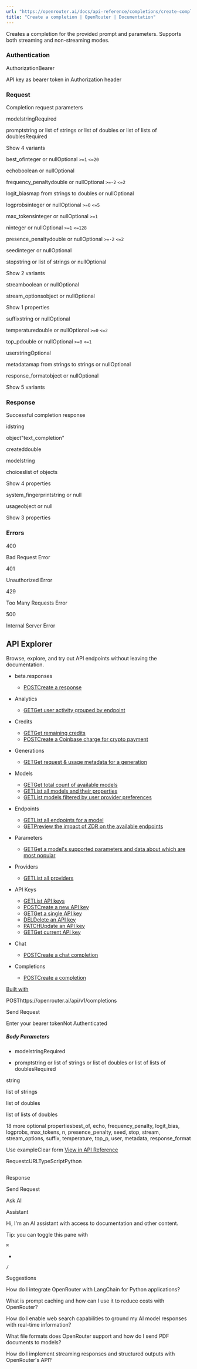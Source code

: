 ```yaml
---
url: "https://openrouter.ai/docs/api-reference/completions/create-completions?explorer=true"
title: "Create a completion | OpenRouter | Documentation"
---
```


Creates a completion for the provided prompt and parameters. Supports both streaming and non-streaming modes.

### Authentication

AuthorizationBearer

API key as bearer token in Authorization header

### Request

Completion request parameters

modelstringRequired

promptstring or list of strings or list of doubles or list of lists of doublesRequired

Show 4 variants

best\_ofinteger or nullOptional `>=1` `<=20`

echoboolean or nullOptional

frequency\_penaltydouble or nullOptional `>=-2` `<=2`

logit\_biasmap from strings to doubles or nullOptional

logprobsinteger or nullOptional `>=0` `<=5`

max\_tokensinteger or nullOptional `>=1`

ninteger or nullOptional `>=1` `<=128`

presence\_penaltydouble or nullOptional `>=-2` `<=2`

seedinteger or nullOptional

stopstring or list of strings or nullOptional

Show 2 variants

streamboolean or nullOptional

stream\_optionsobject or nullOptional

Show 1 properties

suffixstring or nullOptional

temperaturedouble or nullOptional `>=0` `<=2`

top\_pdouble or nullOptional `>=0` `<=1`

userstringOptional

metadatamap from strings to strings or nullOptional

response\_formatobject or nullOptional

Show 5 variants

### Response

Successful completion response

idstring

object"text\_completion"

createddouble

modelstring

choiceslist of objects

Show 4 properties

system\_fingerprintstring or null

usageobject or null

Show 3 properties

### Errors

400

Bad Request Error

401

Unauthorized Error

429

Too Many Requests Error

500

Internal Server Error

## API Explorer

Browse, explore, and try out API endpoints without leaving the documentation.

- beta.responses

  - [POSTCreate a response](https://openrouter.ai/docs/api-reference/beta-responses/create-api-alpha-responses?explorer=true)
- Analytics

  - [GETGet user activity grouped by endpoint](https://openrouter.ai/docs/api-reference/analytics/get-user-activity?explorer=true)
- Credits

  - [GETGet remaining credits](https://openrouter.ai/docs/api-reference/credits/get-credits?explorer=true)
  - [POSTCreate a Coinbase charge for crypto payment](https://openrouter.ai/docs/api-reference/credits/create-coinbase-charge?explorer=true)
- Generations

  - [GETGet request & usage metadata for a generation](https://openrouter.ai/docs/api-reference/generations/get-generation?explorer=true)
- Models

  - [GETGet total count of available models](https://openrouter.ai/docs/api-reference/models/list-models-count?explorer=true)
  - [GETList all models and their properties](https://openrouter.ai/docs/api-reference/models/get-models?explorer=true)
  - [GETList models filtered by user provider preferences](https://openrouter.ai/docs/api-reference/models/list-models-user?explorer=true)
- Endpoints

  - [GETList all endpoints for a model](https://openrouter.ai/docs/api-reference/endpoints/list-endpoints?explorer=true)
  - [GETPreview the impact of ZDR on the available endpoints](https://openrouter.ai/docs/api-reference/endpoints/list-endpoints-zdr?explorer=true)
- Parameters

  - [GETGet a model's supported parameters and data about which are most popular](https://openrouter.ai/docs/api-reference/parameters/get-parameters?explorer=true)
- Providers

  - [GETList all providers](https://openrouter.ai/docs/api-reference/providers/list-providers?explorer=true)
- API Keys

  - [GETList API keys](https://openrouter.ai/docs/api-reference/api-keys/list?explorer=true)
  - [POSTCreate a new API key](https://openrouter.ai/docs/api-reference/api-keys/create-keys?explorer=true)
  - [GETGet a single API key](https://openrouter.ai/docs/api-reference/api-keys/get-key?explorer=true)
  - [DELDelete an API key](https://openrouter.ai/docs/api-reference/api-keys/delete-keys?explorer=true)
  - [PATCHUpdate an API key](https://openrouter.ai/docs/api-reference/api-keys/update-keys?explorer=true)
  - [GETGet current API key](https://openrouter.ai/docs/api-reference/api-keys/get-current-key?explorer=true)
- Chat

  - [POSTCreate a chat completion](https://openrouter.ai/docs/api-reference/chat/send-chat-completion-request?explorer=true)
- Completions

  - [POSTCreate a completion](https://openrouter.ai/docs/api-reference/completions/create-completions?explorer=true)

[Built with](https://buildwithfern.com/?utm_campaign=buildWith&utm_medium=docs&utm_source=openrouter.ai)

POSThttps://openrouter.ai/api/v1/completions

Send Request

Enter your bearer tokenNot Authenticated

##### Body Parameters

- modelstringRequired

- promptstring or list of strings or list of doubles or list of lists of doublesRequired








string



list of strings



list of doubles



list of lists of doubles


18 more optional propertiesbest\_of, echo, frequency\_penalty, logit\_bias, logprobs, max\_tokens, n, presence\_penalty, seed, stop, stream, stream\_options, suffix, temperature, top\_p, user, metadata, response\_format

Use exampleClear form [View in API Reference](https://openrouter.ai/docs/api-reference/completions/create-completions)

RequestcURLTypeScriptPython

```code-block text-xs

```

Response

Send Request

Ask AI

Assistant

Hi, I'm an AI assistant with access to documentation and other content.

Tip: you can toggle this pane with

`⌘`

+

`/`

Suggestions

How do I integrate OpenRouter with LangChain for Python applications?

What is prompt caching and how can I use it to reduce costs with OpenRouter?

How do I enable web search capabilities to ground my AI model responses with real-time information?

What file formats does OpenRouter support and how do I send PDF documents to models?

How do I implement streaming responses and structured outputs with OpenRouter's API?